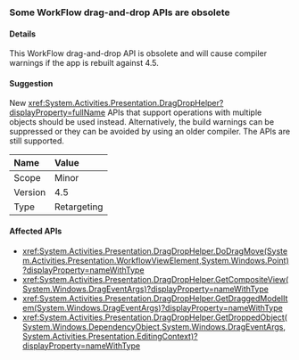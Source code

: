 ### Some WorkFlow drag-and-drop APIs are obsolete

#### Details

This WorkFlow drag-and-drop API is obsolete and will cause compiler warnings if the app is rebuilt against 4.5.

#### Suggestion

New <xref:System.Activities.Presentation.DragDropHelper?displayProperty=fullName> APIs that support operations with multiple objects should be used instead. Alternatively, the build warnings can be suppressed or they can be avoided by using an older compiler. The APIs are still supported.

| Name    | Value       |
|:--------|:------------|
| Scope   | Minor       |
| Version | 4.5         |
| Type    | Retargeting |

#### Affected APIs

- <xref:System.Activities.Presentation.DragDropHelper.DoDragMove(System.Activities.Presentation.WorkflowViewElement,System.Windows.Point)?displayProperty=nameWithType>
- <xref:System.Activities.Presentation.DragDropHelper.GetCompositeView(System.Windows.DragEventArgs)?displayProperty=nameWithType>
- <xref:System.Activities.Presentation.DragDropHelper.GetDraggedModelItem(System.Windows.DragEventArgs)?displayProperty=nameWithType>
- <xref:System.Activities.Presentation.DragDropHelper.GetDroppedObject(System.Windows.DependencyObject,System.Windows.DragEventArgs,System.Activities.Presentation.EditingContext)?displayProperty=nameWithType>
